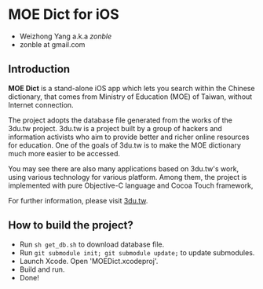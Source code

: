 # MOE Dict for iOS

* Weizhong Yang a.k.a *zonble*
* zonble at gmail.com

## Introduction

**MOE Dict** is a stand-alone iOS app which lets you search within the
Chinese dictionary, that comes from Ministry of Education (MOE) of
Taiwan, without Internet connection.

The project adopts the database file generated from the works of the
3du.tw project. 3du.tw is a project built by a group of hackers and
information activists who aim to provide better and richer online
resources for education. One of the goals of 3du.tw is to make the MOE
dictionary much more easier to be accessed.

You may see there are also many applications based on 3du.tw's work,
using various technology for various platform. Among them, the project
is implemented with pure Objective-C language and Cocoa Touch
framework,

For further information, please visit [3du.tw](http://3du.tw).

## How to build the project?

* Run `sh get_db.sh` to download database file.
* Run `git submodule init; git submodule update;` to update submodules.
* Launch Xcode. Open 'MOEDict.xcodeproj'.
* Build and run.
* Done!
